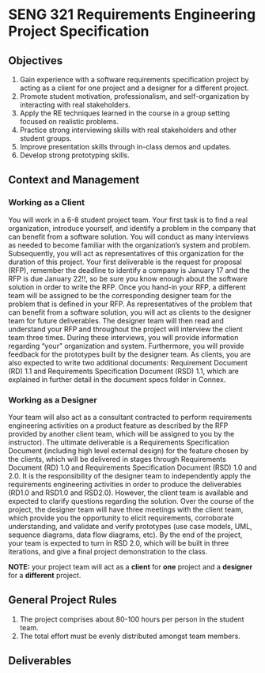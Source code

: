# SENG 321 Requirements Engineering Project Specification

## Objectives
1.	Gain experience with a software requirements specification project by acting as a client for one project and a designer for a different project.
2.	Promote student motivation, professionalism, and self-organization by interacting with real stakeholders.
3.	Apply the RE techniques learned in the course in a group setting focused on realistic problems.
4.	Practice strong interviewing skills with real stakeholders and other student groups.
5.	Improve presentation skills through in-class demos and updates.
6.	Develop strong prototyping skills.

## Context and Management
### Working as a Client
You will work in a 6-8 student project team. Your first task is to find a real organization, introduce yourself, and identify a problem in the company that can benefit from a software solution. You will conduct as many interviews as needed to become familiar with the organization’s system and problem. Subsequently, you will act as representatives of this organization for the duration of this project. Your first deliverable is the request for proposal (RFP), remember the deadline to identify a company is January 17 and the RFP is due January 22!!, so be sure you know enough about the software solution in order to write the RFP. Once you hand-in your RFP, a different team will be assigned to be the corresponding designer team for the problem that is defined in your RFP. As representatives of the problem that can benefit from a software solution, you will act as clients to the designer team for future deliverables. The designer team will then read and understand your RFP and throughout the project will interview the client team three times. During these interviews, you will provide information regarding “your” organization and system. Furthermore, you will provide feedback for the prototypes built by the designer team. As clients, you are also expected to write two additional documents: Requirement Document (RD) 1.1 and Requirements Specification Document (RSD) 1.1, which are explained in further detail in the document specs folder in Connex.

### Working as a Designer
Your team will also act as a consultant contracted to perform requirements engineering activities on a product feature as described by the RFP provided by another client team, which will be assigned to you by the instructor). The ultimate deliverable is a Requirements Specification Document (including high level external design) for the feature chosen by the clients, which will be delivered in stages through Requirements Document (RD) 1.0 and Requirements Specification Document (RSD) 1.0 and 2.0. It is the responsibility of the designer team to independently apply the requirements engineering activities in order to produce the deliverables (RD1.0 and RSD1.0 and RSD2.0). However, the client team is available and expected to clarify questions regarding the solution. Over the course of the project, the designer team will have three meetings with the client team, which provide you the opportunity to elicit requirements, corroborate understanding, and validate and verify prototypes (use case models, UML, sequence diagrams, data flow diagrams, etc). By the end of the project, your team is expected to turn in RSD 2.0, which will be built in three iterations, and give a final project demonstration to the class.


**NOTE:** your project team will act as a **client** for **one** project and a **designer** for a **different** project.

## General Project Rules
1. The project comprises about 80-100 hours per person in the student team.
2. The total effort must be evenly distributed amongst team members. 

## Deliverables
